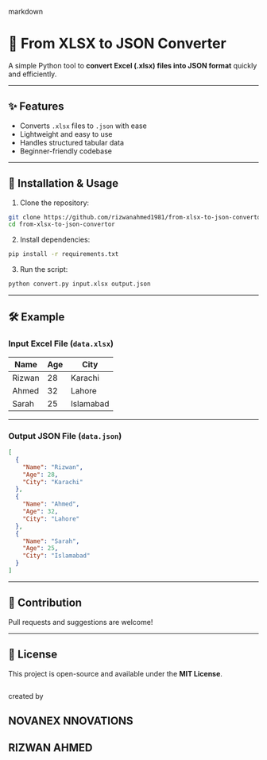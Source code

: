 markdown
# 📂 From XLSX to JSON Converter  

A simple Python tool to **convert Excel (.xlsx) files into JSON format** quickly and efficiently.  

---

## ✨ Features  
- Converts `.xlsx` files to `.json` with ease  
- Lightweight and easy to use  
- Handles structured tabular data  
- Beginner-friendly codebase  

---

## 🚀 Installation & Usage  

1. Clone the repository:  
```bash
git clone https://github.com/rizwanahmed1981/from-xlsx-to-json-convertor.git
cd from-xlsx-to-json-convertor
````

2. Install dependencies:

```bash
pip install -r requirements.txt
```

3. Run the script:

```bash
python convert.py input.xlsx output.json
```

---

## 🛠 Example

### Input Excel File (`data.xlsx`)

| Name   | Age | City      |
| ------ | --- | --------- |
| Rizwan | 28  | Karachi   |
| Ahmed  | 32  | Lahore    |
| Sarah  | 25  | Islamabad |

---

### Output JSON File (`data.json`)

```json
[
  {
    "Name": "Rizwan",
    "Age": 28,
    "City": "Karachi"
  },
  {
    "Name": "Ahmed",
    "Age": 32,
    "City": "Lahore"
  },
  {
    "Name": "Sarah",
    "Age": 25,
    "City": "Islamabad"
  }
]
```

---

## 🤝 Contribution

Pull requests and suggestions are welcome!

---

## 📜 License

This project is open-source and available under the **MIT License**.

```
```
created by 
## NOVANEX NNOVATIONS
## RIZWAN AHMED
```

